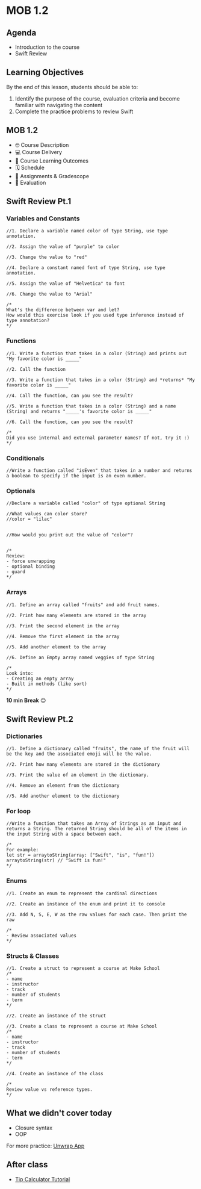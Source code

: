# MOB 1.2

<!-- ## [Slides](https://make-school-courses.github.io/MOB-1.2-Introduction-to-iOS-Development/Slides/00-Swift-Review/README.html ':ignore') -->

<!-- > -->

## Agenda

- Introduction to the course
- Swift Review

<!-- > -->

## Learning Objectives

By the end of this lesson, students should be able to:

1. Identify the purpose of the course, evaluation criteria and become familiar with navigating the content
1. Complete the practice problems to review Swift

<!-- > -->

## MOB 1.2

- 🤓 Course Description
- 💻 Course Delivery
- 🧠 Course Learning Outcomes
- 🗓 Schedule
- 📓 Assignments & Gradescope
- 💯 Evaluation

<!-- > -->

## Swift Review Pt.1

### Variables and Constants

```
//1. Declare a variable named color of type String, use type annotation.

//2. Assign the value of "purple" to color

//3. Change the value to "red"

//4. Declare a constant named font of type String, use type annotation.

//5. Assign the value of "Helvetica" to font

//6. Change the value to "Arial"

/*
What's the difference between var and let?
How would this exercise look if you used type inference instead of type annotation?
*/
```

### Functions

```
//1. Write a function that takes in a color (String) and prints out "My favorite color is _____"

//2. Call the function

//3. Write a function that takes in a color (String) and *returns* "My favorite color is _____"

//4. Call the function, can you see the result? 

//5. Write a function that takes in a color (String) and a name (String) and returns "_____'s favorite color is _____"

//6. Call the function, can you see the result? 

/*
Did you use internal and external parameter names? If not, try it :)
*/
```

### Conditionals

```
//Write a function called "isEven" that takes in a number and returns a boolean to specify if the input is an even number.

```


### Optionals

```
//Declare a variable called "color" of type optional String

//What values can color store?
//color = "lilac"


//How would you print out the value of "color"?


/*
Review:
- force unwrapping
- optional binding
- guard 
*/
```
### Arrays

```
//1. Define an array called "fruits" and add fruit names.

//2. Print how many elements are stored in the array

//3. Print the second element in the array

//4. Remove the first element in the array

//5. Add another element to the array

//6. Define an Empty array named veggies of type String

/*
Look into:
- Creating an empty array
- Built in methods (like sort)
*/
```


<!-- > -->

**10 min Break** 😌

<!-- > -->

## Swift Review Pt.2

### Dictionaries

```
//1. Define a dictionary called "fruits", the name of the fruit will be the key and the associated emoji will be the value.

//2. Print how many elements are stored in the dictionary

//3. Print the value of an element in the dictionary.

//4. Remove an element from the dictionary

//5. Add another element to the dictionary

```
### For loop

```
//Write a function that takes an Array of Strings as an input and returns a String. The returned String should be all of the items in the input String with a space between each.

/*
For example:
let str = arraytoString(array: ["Swift", "is", "fun!"])
arraytoString(str) // "Swift is fun!"
*/

```

### Enums

```
//1. Create an enum to represent the cardinal directions

//2. Create an instance of the enum and print it to console

//3. Add N, S, E, W as the raw values for each case. Then print the raw 

/*
- Review associated values
*/
```

### Structs & Classes

```
//1. Create a struct to represent a course at Make School
/*
- name
- instructor
- track
- number of students
- term
*/

//2. Create an instance of the struct

//3. Create a class to represent a course at Make School
/*
- name
- instructor
- track
- number of students
- term
*/

//4. Create an instance of the class

/*
Review value vs reference types.
*/
```

<!-- > -->

## What we didn't cover today

- Closure syntax
- OOP

For more practice: [Unwrap App](https://apps.apple.com/us/app/unwrap/id1440611372)

<!-- > -->

## After class

- [Tip Calculator Tutorial](https://makeschool.org/mediabook/oa/tutorials/build-a-tip-calculator-in-swift-4/intro-tip-calculator/)
